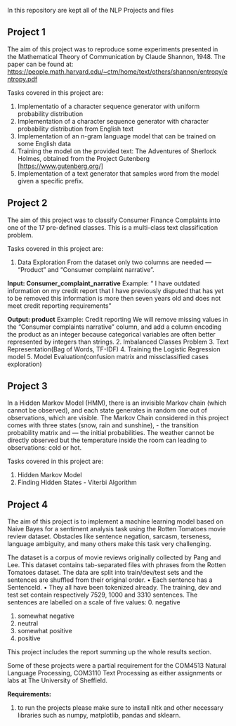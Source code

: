 In this repository are kept all of the NLP Projects and files


## Project 1
The aim of this project was to reproduce some experiments presented in the Mathematical Theory of
Communication by Claude Shannon, 1948. 
The paper can be found at: https://people.math.harvard.edu/~ctm/home/text/others/shannon/entropy/entropy.pdf


Tasks covered in this project are:
1. Implementatio of a character sequence generator with uniform probability distribution
2.  Implementation of a character sequence generator with character probability distribution from
English text
3.  Implementation of an n-gram language model that can be trained on some English data
4. Training the model on the provided text: The Adventures of Sherlock Holmes, obtained from
the Project Gutenberg [https://www.gutenberg.org/]
5.  Implementation of a text generator that samples word from the model given a specific prefix.
## Project 2
The aim of this project was to classify Consumer Finance Complaints into one of the 17 pre-defined classes. This is a multi-class text classification problem. 

Tasks covered in this project are:
1. Data Exploration
From the dataset only two columns are needed — “Product” and “Consumer complaint narrative”.

__Input: Consumer_complaint_narrative__
Example: “ I have outdated information on my credit report that I have previously disputed
that has yet to be removed this information is more then seven years old and does not meet credit
reporting requirements”

__Output: product__
Example: Credit reporting We will remove missing values in the “Consumer complaints narrative” column, and add a column encoding the product as an integer because categorical variables
are often better represented by integers than strings.
2. Imbalanced Classes Problem
3. Text Representation(Bag of Words, TF-IDF)
4. Training the Logistic Regression model
5. Model Evaluation(confusion matrix and missclassified cases exploration)


## Project 3
In a Hidden Markov Model (HMM), there is an invisible Markov chain (which cannot be observed), and each state generates in random one out of observations, which are visible.
The Markov Chain considered in this project comes with three states (snow, rain and sunshine), - the transition probability matrix and — the initial probabilities. The weather cannot be directly observed but the temperature inside the room can leading to observations: cold or hot. 

Tasks covered in this project are:
1. Hidden Markov Model
2. Finding Hidden States - Viterbi Algorithm






## Project 4

The aim of this project is to implement a machine learning model based on Naive Bayes for a
sentiment analysis task using the Rotten Tomatoes movie review dataset. Obstacles like sentence
negation, sarcasm, terseness, language ambiguity, and many others make this task very
challenging.

The dataset is a corpus of movie reviews originally collected by Pang and Lee. This dataset
contains tab-separated files with phrases from the Rotten Tomatoes dataset. The data are split
into train/dev/test sets and the sentences are shuffled from their original order.
• Each sentence has a SentenceId.
• They all have been tokenized already.
The training, dev and test set contain respectively 7529, 1000 and 3310 sentences. The sentences
are labelled on a scale of five values:
0. negative
1. somewhat negative
2. neutral
3. somewhat positive
4. positive


This project includes the report summing up the whole results section.


Some of these projects were a partial requirement for the COM4513 Natural Language Processing, COM3110 Text Processing as either assignments or labs at The University of Sheffield.

**Requirements:**
1. to run the projects please make sure to install nltk and other necessary libraries such as numpy, matplotlib, pandas and sklearn.